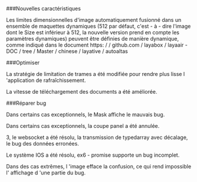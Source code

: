 ###Nouvelles caractéristiques

Les limites dimensionnelles d'image automatiquement fusionné dans un ensemble de maquettes dynamiques (512 par défaut, c'est - à - dire l'image dont le Size est inférieur à 512, la nouvelle version prend en compte les paramètres dynamiques) peuvent être définies de manière dynamique, comme indiqué dans le document https: / / github.com / layabox / layaair - DOC / tree / Master / chinese / layative / autoaltas

###Optimiser

La stratégie de limitation de trames a été modifiée pour rendre plus lisse l 'application de rafraîchissement.

La vitesse de téléchargement des documents a été améliorée.

###Réparer bug

Dans certains cas exceptionnels, le Mask affiche le mauvais bug.

Dans certains cas exceptionnels, la coupe panel a été annulée.

3, le websocket a été résolu, la transmission de typedarray avec décalage, le bug des données erronées.

Le système IOS a été résolu, ex6 - promise supporte un bug incomplet.

Dans des cas extrêmes, l 'image efface la confusion, ce qui rend impossible l' affichage d 'une partie du bug.

